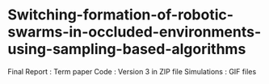 # Switching-formation-of-robotic-swarms-in-occluded-environments-using-sampling-based-algorithms
Final Report : Term paper
Code : Version 3 in ZIP file
Simulations : GIF files
